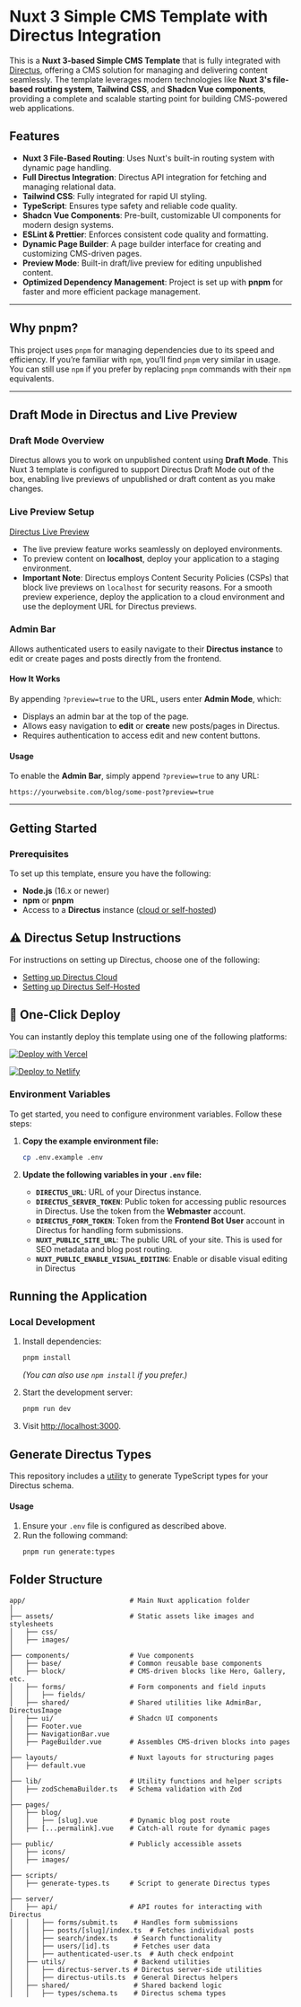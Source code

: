 # Nuxt 3 Simple CMS Template with Directus Integration

This is a **Nuxt 3-based Simple CMS Template** that is fully integrated with [Directus](https://directus.io/), offering
a CMS solution for managing and delivering content seamlessly. The template leverages modern technologies like **Nuxt
3's file-based routing system**, **Tailwind CSS**, and **Shadcn Vue components**, providing a complete and scalable
starting point for building CMS-powered web applications.

## **Features**

- **Nuxt 3 File-Based Routing**: Uses Nuxt's built-in routing system with dynamic page handling.
- **Full Directus Integration**: Directus API integration for fetching and managing relational data.
- **Tailwind CSS**: Fully integrated for rapid UI styling.
- **TypeScript**: Ensures type safety and reliable code quality.
- **Shadcn Vue Components**: Pre-built, customizable UI components for modern design systems.
- **ESLint & Prettier**: Enforces consistent code quality and formatting.
- **Dynamic Page Builder**: A page builder interface for creating and customizing CMS-driven pages.
- **Preview Mode**: Built-in draft/live preview for editing unpublished content.
- **Optimized Dependency Management**: Project is set up with **pnpm** for faster and more efficient package management.

---

## **Why pnpm?**

This project uses `pnpm` for managing dependencies due to its speed and efficiency. If you’re familiar with `npm`,
you’ll find `pnpm` very similar in usage. You can still use `npm` if you prefer by replacing `pnpm` commands with their
`npm` equivalents.

---

## **Draft Mode in Directus and Live Preview**

### **Draft Mode Overview**

Directus allows you to work on unpublished content using **Draft Mode**. This Nuxt 3 template is configured to support
Directus Draft Mode out of the box, enabling live previews of unpublished or draft content as you make changes.

### **Live Preview Setup**

[Directus Live Preview](https://docs.directus.io/guides/headless-cms/live-preview/nuxt-3.html#set-up-live-preview-with-nuxt-3)

- The live preview feature works seamlessly on deployed environments.
- To preview content on **localhost**, deploy your application to a staging environment.
- **Important Note**: Directus employs Content Security Policies (CSPs) that block live previews on `localhost` for
  security reasons. For a smooth preview experience, deploy the application to a cloud environment and use the
  deployment URL for Directus previews.

### **Admin Bar**

Allows authenticated users to easily navigate to their **Directus instance** to edit or create pages and posts directly
from the frontend.

#### How It Works

By appending `?preview=true` to the URL, users enter **Admin Mode**, which:

- Displays an admin bar at the top of the page.
- Allows easy navigation to **edit** or **create** new posts/pages in Directus.
- Requires authentication to access edit and new content buttons.

#### Usage

To enable the **Admin Bar**, simply append `?preview=true` to any URL:

```plaintext
https://yourwebsite.com/blog/some-post?preview=true
```

---

## **Getting Started**

### Prerequisites

To set up this template, ensure you have the following:

- **Node.js** (16.x or newer)
- **npm** or **pnpm**
- Access to a **Directus** instance ([cloud or self-hosted](../../README.md))

## ⚠️ Directus Setup Instructions

For instructions on setting up Directus, choose one of the following:

- [Setting up Directus Cloud](https://github.com/directus-labs/starters?tab=readme-ov-file#using-directus-with-a-cloud-instance-recommended)
- [Setting up Directus Self-Hosted](https://github.com/directus-labs/starters?tab=readme-ov-file#using-directus-locally)

## 🚀 One-Click Deploy

You can instantly deploy this template using one of the following platforms:

[![Deploy with Vercel](https://vercel.com/button)](https://vercel.com/new/clone?repository-url=https://github.com/directus-labs/starters/tree/main/cms/nuxt&env=DIRECTUS_URL,DIRECTUS_SERVER_TOKEN)

[![Deploy to Netlify](https://www.netlify.com/img/deploy/button.svg)](https://app.netlify.com/start/deploy?repository=https://github.com/directus-labs/starters&base=cms/nuxt)


### **Environment Variables**

To get started, you need to configure environment variables. Follow these steps:

1. **Copy the example environment file:**

   ```bash
   cp .env.example .env
   ```

2. **Update the following variables in your `.env` file:**

   - **`DIRECTUS_URL`**: URL of your Directus instance.
   - **`DIRECTUS_SERVER_TOKEN`**: Public token for accessing public resources in Directus. Use the token from the
     **Webmaster** account.
   - **`DIRECTUS_FORM_TOKEN`**: Token from the **Frontend Bot User** account in Directus for handling form submissions.
   - **`NUXT_PUBLIC_SITE_URL`**: The public URL of your site. This is used for SEO metadata and blog post routing.
   - **`NUXT_PUBLIC_ENABLE_VISUAL_EDITING`**: Enable or disable visual editing in Directus

## **Running the Application**

### Local Development

1. Install dependencies:

   ```bash
   pnpm install
   ```

   _(You can also use `npm install` if you prefer.)_

2. Start the development server:

   ```bash
   pnpm run dev
   ```

3. Visit [http://localhost:3000](http://localhost:3000).

## Generate Directus Types

This repository includes a [utility](https://www.npmjs.com/package/directus-sdk-typegen) to generate TypeScript types
for your Directus schema.

#### Usage

1. Ensure your `.env` file is configured as described above.
2. Run the following command:
   ```bash
   pnpm run generate:types
   ```

## Folder Structure

```
app/                          # Main Nuxt application folder
│
├── assets/                   # Static assets like images and stylesheets
│   ├── css/
│   ├── images/
│
├── components/               # Vue components
│   ├── base/                 # Common reusable base components
│   ├── block/                # CMS-driven blocks like Hero, Gallery, etc.
│   ├── forms/                # Form components and field inputs
│   │   ├── fields/
│   ├── shared/               # Shared utilities like AdminBar, DirectusImage
│   ├── ui/                   # Shadcn UI components
│   ├── Footer.vue
│   ├── NavigationBar.vue
│   ├── PageBuilder.vue       # Assembles CMS-driven blocks into pages
│
├── layouts/                  # Nuxt layouts for structuring pages
│   ├── default.vue
│
├── lib/                      # Utility functions and helper scripts
│   ├── zodSchemaBuilder.ts   # Schema validation with Zod
│
├── pages/
│   ├── blog/
│   │   ├── [slug].vue        # Dynamic blog post route
│   ├── [...permalink].vue    # Catch-all route for dynamic pages
│
├── public/                   # Publicly accessible assets
│   ├── icons/
│   ├── images/
│
├── scripts/
│   ├── generate-types.ts     # Script to generate Directus types
│
├── server/
│   ├── api/                  # API routes for interacting with Directus
│   │   ├── forms/submit.ts    # Handles form submissions
│   │   ├── posts/[slug]/index.ts  # Fetches individual posts
│   │   ├── search/index.ts    # Search functionality
│   │   ├── users/[id].ts      # Fetches user data
│   │   ├── authenticated-user.ts  # Auth check endpoint
│   ├── utils/                 # Backend utilities
│   │   ├── directus-server.ts # Directus server-side utilities
│   │   ├── directus-utils.ts  # General Directus helpers
│   ├── shared/                # Shared backend logic
│   │   ├── types/schema.ts    # Directus schema types
```
